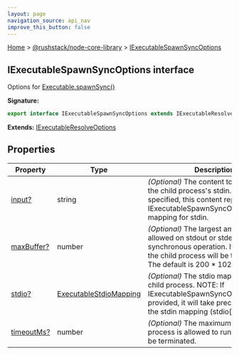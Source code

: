 ```yaml
---
layout: page
navigation_source: api_nav
improve_this_button: false
---
```



[Home](./index.md) &gt; [@rushstack/node-core-library](./node-core-library.md) &gt; [IExecutableSpawnSyncOptions](./node-core-library.iexecutablespawnsyncoptions.md)

## IExecutableSpawnSyncOptions interface

Options for [Executable.spawnSync()](./node-core-library.executable.spawnsync.md)

<b>Signature:</b>

```typescript
export interface IExecutableSpawnSyncOptions extends IExecutableResolveOptions
```
<b>Extends:</b> [IExecutableResolveOptions](./node-core-library.iexecutableresolveoptions.md)

## Properties

|  Property | Type | Description |
|  --- | --- | --- |
|  [input?](./node-core-library.iexecutablespawnsyncoptions.input.md) | string | <i>(Optional)</i> The content to be passed to the child process's stdin. NOTE: If specified, this content replaces any IExecutableSpawnSyncOptions.stdio\[0\] mapping for stdin. |
|  [maxBuffer?](./node-core-library.iexecutablespawnsyncoptions.maxbuffer.md) | number | <i>(Optional)</i> The largest amount of bytes allowed on stdout or stderr for this synchronous operation. If exceeded, the child process will be terminated. The default is 200 \* 1024. |
|  [stdio?](./node-core-library.iexecutablespawnsyncoptions.stdio.md) | [ExecutableStdioMapping](./node-core-library.executablestdiomapping.md) | <i>(Optional)</i> The stdio mappings for the child process. NOTE: If IExecutableSpawnSyncOptions.input is provided, it will take precedence over the stdin mapping (stdio\[0\]). |
|  [timeoutMs?](./node-core-library.iexecutablespawnsyncoptions.timeoutms.md) | number | <i>(Optional)</i> The maximum time the process is allowed to run before it will be terminated. |
